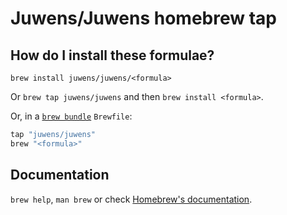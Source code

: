 # Juwens/Juwens homebrew tap

## How do I install these formulae?

`brew install juwens/juwens/<formula>`

Or `brew tap juwens/juwens` and then `brew install <formula>`.

Or, in a [`brew bundle`](https://github.com/Homebrew/homebrew-bundle) `Brewfile`:

```ruby
tap "juwens/juwens"
brew "<formula>"
```

## Documentation

`brew help`, `man brew` or check [Homebrew's documentation](https://docs.brew.sh).

